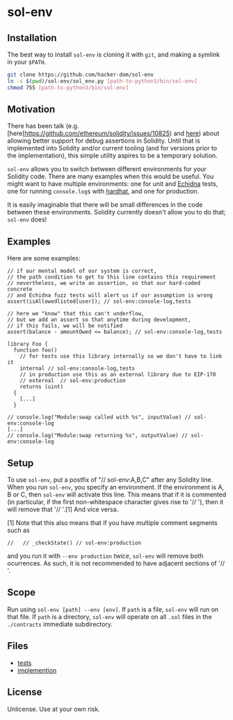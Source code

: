 # sol-env

## Installation

The best way to install `sol-env` is cloning it with `git`, and making a symlink in your `$PATH`.

```bash
git clone https://github.com/hacker-dom/sol-env
ln -s $(pwd)/sol-env/sol_env.py [path-to-python3/bin/sol-env]
chmod 755 [path-to-python3/bin/sol-env]
```

## Motivation
There has been talk (e.g. [here[https://github.com/ethereum/solidity/issues/10825) and [here](https://github.com/ethereum/solidity/issues/8146)) about allowing better support for debug assertions in Solidity. Until that is implemented into Solidity and/or current tooling (and for versions prior to the implementation), this simple utility aspires to be a temporary solution.

`sol-env` allows you to switch between different environments for your Solidity code. There are many examples when this would be useful. You might want to have multiple environments: one for unit and [Echidna](https://github.com/crytic/echidna) tests, one for running `console.log`s with [hardhat](https://github.com/nomiclabs/hardhat), and one for production.

It is easily imaginable that there will be small differences in the code between these environments. Solidity currently doesn't allow you to do that; `sol-env` does!

## Examples

Here are some examples:

```solidity
// if our mental model of our system is correct,
// the path condition to get to this line contains this requirement
// nevertheless, we write an assertion, so that our hard-coded concrete
// and Echidna fuzz tests will alert us if our assumption is wrong
assert(isAllowedlisted[user]); // sol-env:console-log,tests
```

```
// here we "know" that this can't underflow,
// but we add an assert so that anytime during development,
// if this fails, we will be notified
assert(balance - amountOwed <= balance); // sol-env:console-log,tests
```

```
library Foo {
  function foo()
    // for tests use this library internally so we don't have to link it
    internal // sol-env:console-log,tests
    // in production use this as an external library due to EIP-170
    // external  // sol-env:production
    returns (uint)
  {
    [...]
  }
```


```
// console.log("Module:swap called with %s", inputValue) // sol-env:console-log
[...]
// console.log("Module:swap returning %s", outputValue) // sol-env:console-log
```

## Setup

To use `sol-env`, put a postfix of "// sol-env:A,B,C" after any Solidity line. When you run `sol-env`, you specify an environment. If the environment is A, B or C, then `sol-env` will activate this line. This means that if it is commented (in particular, if the first non-whitespace character gives rise to '// '), then it will remove that '// '.[1] And vice versa.

[1] Note that this also means that if you have multiple comment segments such as

```
//   // _checkState() // sol-env:production
```

and you run it with `--env production` *twice*, `sol-env` will remove both ocurrences. As such, it is not recommended to have adjacent sections of '// '.

## Scope

Run using `sol-env [path] --env [env]`. If `path` is a file, `sol-env` will run on that file. If `path` is a directory, `sol-env` will operate on all `.sol` files in the `./contracts` immediate subdirectory.

## Files
- [tests](./test.py)
- [implemention](./sol_env.py)

## License

Unlicense. Use at your own risk.